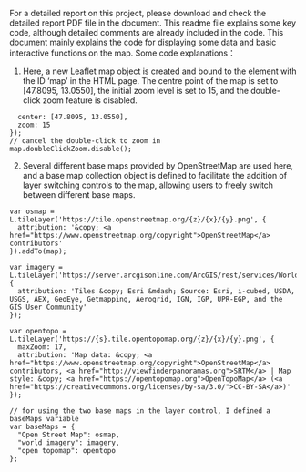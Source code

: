 For a detailed report on this project, please download and check the detailed report PDF file in the document.
This readme file explains some key code, although detailed comments are already included in the code. This document mainly explains the code for displaying some data and basic interactive functions on the map.
Some code explanations：
1. Here, a new Leaflet map object is created and bound to the element with the ID ‘map’ in the HTML page. The centre point of the map is set to [47.8095, 13.0550], the initial zoom level is set to 15, and the double-click zoom feature is disabled.
```var map = L.map('map', {
  center: [47.8095, 13.0550],
  zoom: 15
});
// cancel the double-click to zoom in
map.doubleClickZoom.disable();
```

2. Several different base maps provided by OpenStreetMap are used here, and a base map collection object is defined to facilitate the addition of layer switching controls to the map, allowing users to freely switch between different base maps.
```
var osmap = L.tileLayer('https://tile.openstreetmap.org/{z}/{x}/{y}.png', {
  attribution: '&copy; <a href="https://www.openstreetmap.org/copyright">OpenStreetMap</a> contributors'
}).addTo(map);

var imagery = L.tileLayer('https://server.arcgisonline.com/ArcGIS/rest/services/World_Imagery/MapServer/tile/{z}/{y}/{x}', {
  attribution: 'Tiles &copy; Esri &mdash; Source: Esri, i-cubed, USDA, USGS, AEX, GeoEye, Getmapping, Aerogrid, IGN, IGP, UPR-EGP, and the GIS User Community'
});

var opentopo = L.tileLayer('https://{s}.tile.opentopomap.org/{z}/{x}/{y}.png', {
  maxZoom: 17,
  attribution: 'Map data: &copy; <a href="https://www.openstreetmap.org/copyright">OpenStreetMap</a> contributors, <a href="http://viewfinderpanoramas.org">SRTM</a> | Map style: &copy; <a href="https://opentopomap.org">OpenTopoMap</a> (<a href="https://creativecommons.org/licenses/by-sa/3.0/">CC-BY-SA</a>)'
});

// for using the two base maps in the layer control, I defined a baseMaps variable
var baseMaps = {
  "Open Street Map": osmap,
  "world imagery": imagery,
  "open topomap": opentopo
};
```
